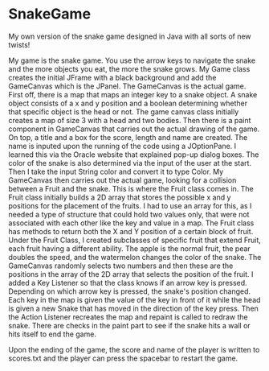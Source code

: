 # SnakeGame
My own version of the snake game designed in Java with all sorts of new twists!

My game is the snake game. You use the arrow keys to navigate the snake and the 
more objects you eat, the more the snake grows. My Game class creates the initial 
JFrame with a black background and add the GameCanvas which is the JPanel. The 
GameCanvas is the actual game. First off, there is a map that maps an integer 
key to a snake object. A snake object consists of a x and y position and a boolean
determining whether that specific object is the head or not. The game canvas class
initially creates a map of size 3 with a head and two bodies. Then there is a paint
component in GameCanvas that carries out the actual drawing of the game. On top,
a title and a box for the score, length and name are created. The name is inputed
upon the running of the code using a JOptionPane. I learned this via the Oracle
website that explained pop-up dialog boxes. The color of the snake is also determined
via the input of the user at the start. Then I take the input String color and
convert it to type Color. My GameCanvas then carries out the actual game, looking for
a collision between a  Fruit and the snake. This is where the Fruit class comes in.
The Fruit class initially builds a 2D array that stores the possible x and y 
positions for the placement of the fruits. I had to use an array for this, as
I needed a type of structure that could hold two values only, that were not 
associated with each other like the key and value in a map. The Fruit class
has methods to return both the X and Y position of a certain block of fruit. 
Under the Fruit Class, I created subclasses of specific fruit that extend Fruit, 
each fruit having a different ability. The apple is the normal fruit, the pear
doubles the speed, and the watermelon changes the color of the snake. 
The GameCanvas randomly selects two numbers and then these are the positions in 
the array of the 2D array that selects the position of the fruit. I added a Key
Listener so that the class knows if an arrow key is pressed. Depending on 
which arrow key is pressed, the snake's position changed. Each key in the map
is given the value of the key in front of it while the head is given a new Snake 
that has moved in the direction of the key press. Then the Action Listener 
recreates the map and repaint is called to redraw the snake. There are checks in 
the paint part to see if the snake hits a wall or hits itself to end the game.

Upon the ending of the game, the score and name of the player is written to 
scores.txt and the player can press the spacebar to restart the game. 

